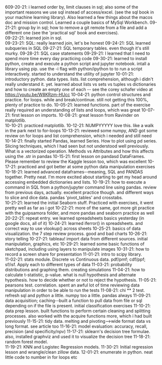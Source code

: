 609-20-21: i learned order by, limit clauses in sql; also some of the important reasons we use sql instead of access/excel. (see the sql book in your machine learning library). Also learned a few things about the macos doc and mission control.  Learned a couple basics of MySql Workbench.
09-21-21: group by in sql; how to remove a git remote from a file and add a different one (see the 'practical sql' book and exercises).  
09-22-21: learned join in sql.  
09-23-21: SQL: really learned join, let's be honest
09-24-21: SQL learned subqueries in SQL
09-27-21: SQL temporary tables. even though it's still murky.
09-28-21: SQL case statements
09-29-21: I learned that I need to spend more time every day practicing code
09-30-21: learned to install python, create and execute a python script and jupyter notebook.  intall a library using pip. use the -i flag with python/ipython to to run a script interactively.  started to understand the utility of jupyter
10-01-21: introductory python.  data types. lists. list comprehension, although i didn't really understand it. yet. learned about lists vs sets vs tuples vs dictionaries and how to create an empty one of each -- see the corey schafer video at https://youtu.be/W8KRzm-HUcc
10-04-21: python control structures and practice.  for loops. while and break/continue.  still not getting this 100%, plenty of practice to do.
10-05-21: learned functions. part of the exercise really required an understanding of lists and loops, which was great
10-07-21: first lesson on imports. 
10-08-21: great lesson from Ravinder on matplotlib.  
10-10-21: practiced matplotlib. 
10-12-21: NUMPYYYYY love this. like a walk in the park next to for-loops
10-13-21: reviewed some numpy, AND got some review on for loops and list comprehension, which i needed and still need
10-14-21: finally started Pandas, learned Series. How to plot using pd series. Slicing techniques, which I had seen but not understood well previously. What is a vectorized operation.  Methods vs Attributes and how this affects using the .str in pandas
10-15-21: first lesson on pandasd DataFrames. Please remember to review the Kaggle lesson too, which was excellent
10-17-21: practiced and got better at some python data manipulation exercises
10-18-21: learned advanced dataframes--meaning, SQL and PANDAS together.  Pretty neat.  I'm more excited about starting to get my head around accessing embedded dictionaries and lists.
10-19-21: how to execute a command in SQL from a python/jupyter command line using pandas. review from previous days, actually. excellent practice though. and different ways to slice and dice data. pandas 'pivot_tables' and crosstabs.  
10-21-21: learned the initial Seaborn stuff. Practiced with exercises, it went pretty well as far as i got
10-22-21: more of the same, got more git practice with the guipsamora folder, and more pandas and seaborn practice as well
20-22-21: repeat entry. we learned spreadsheets basics yesterday (in google docs, all of it)
10-24-21: learned iferror() in spreadsheets. and correct way to use vlookup() across sheets
10-25-21: basics of data visualization.  the 7 step review process. good and bad charts
10-26-21: story telling
10-27-21: tableau! import data from different sources. initial manipulation, graphics, etc
10-29-21: learned some basic functions of sketchpad, including using layers to manipulate images
10-31-21: how to record a screen share for presentation
11-01-21: intro to scipy library.  
11-02-21: stats module.  Discrete vs Continuous data. pdf/pmf; cdf/ppf; sf/isf. Apply each to different types of data
11-03-21: probability distributions and graphing them. creating simulations
11-04-21: how to calculate t-statistic, p-value.  what is null hypothesis and alternate hypothesis.  how to decide whether or not to reject the hypothesis.
11-05-21: pearsons test.  correlation.  spent an awful lot of time reviewing data manipulation in order to be able to run the tests
11-08-21: chi ** 2 test. refresh sql and python a little. numpy too a little.  pandas always
11-09-21: data acquisition; caching--built a function to pull data from file or sql depending on if the file is present.  initial classification exercises
11-10-21: data prep lesson. built functions to perform certain cleaning and splitting processes. also worked with the acquire functions more, which i had built previously
11-15-21: tidy data. melting and pivoting-->wide format data vs long format. see article too
11-16-21: model evaluation: accuracy, recall, precision (and specificity/npv)
11-17-21: sklearn's decision tree formulae.  also, installed graphviz and used it to visualize the decision tree
11-18-21: random forest model.  
11-19-21: KNN and Logistec Regression models. 
11-30-21: Initial regression lesson and wrangle/clean zillow data.
12-01-21: enumerate in python. neat little code to number in for loops etc